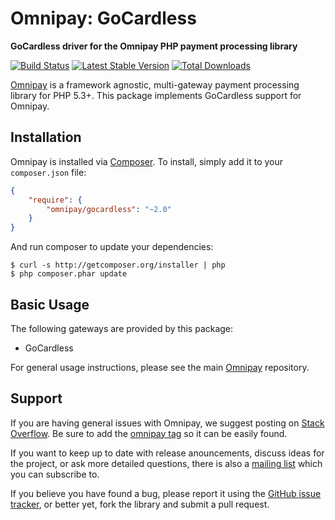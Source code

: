 # Omnipay: GoCardless

**GoCardless driver for the Omnipay PHP payment processing library**

[![Build Status](https://travis-ci.org/thephpleague/omnipay-gocardless.png?branch=master)](https://travis-ci.org/thephpleague/omnipay-gocardless)
[![Latest Stable Version](https://poser.pugx.org/omnipay/gocardless/version.png)](https://packagist.org/packages/omnipay/gocardless)
[![Total Downloads](https://poser.pugx.org/omnipay/gocardless/d/total.png)](https://packagist.org/packages/omnipay/gocardless)

[Omnipay](https://github.com/thephpleague/omnipay) is a framework agnostic, multi-gateway payment
processing library for PHP 5.3+. This package implements GoCardless support for Omnipay.

## Installation

Omnipay is installed via [Composer](http://getcomposer.org/). To install, simply add it
to your `composer.json` file:

```json
{
    "require": {
        "omnipay/gocardless": "~2.0"
    }
}
```

And run composer to update your dependencies:

    $ curl -s http://getcomposer.org/installer | php
    $ php composer.phar update

## Basic Usage

The following gateways are provided by this package:

* GoCardless

For general usage instructions, please see the main [Omnipay](https://github.com/thephpleague/omnipay)
repository.

## Support

If you are having general issues with Omnipay, we suggest posting on
[Stack Overflow](http://stackoverflow.com/). Be sure to add the
[omnipay tag](http://stackoverflow.com/questions/tagged/omnipay) so it can be easily found.

If you want to keep up to date with release anouncements, discuss ideas for the project,
or ask more detailed questions, there is also a [mailing list](https://groups.google.com/forum/#!forum/omnipay) which
you can subscribe to.

If you believe you have found a bug, please report it using the [GitHub issue tracker](https://github.com/thephpleague/omnipay-gocardless/issues),
or better yet, fork the library and submit a pull request.
